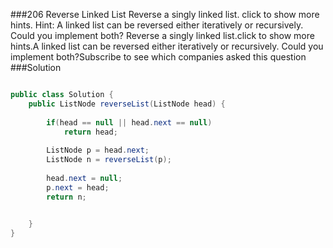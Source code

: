 ###206 Reverse Linked List
Reverse a singly linked list.
click to show more hints.
Hint:
A linked list can be reversed either iteratively or recursively. Could you implement both?
Reverse a singly linked list.click to show more hints.A linked list can be reversed either iteratively or recursively. Could you implement both?Subscribe to see which companies asked this question
###Solution
```java

public class Solution {
    public ListNode reverseList(ListNode head) {
        
        if(head == null || head.next == null)
            return head;
        
        ListNode p = head.next;  
        ListNode n = reverseList(p);  
          
        head.next = null;  
        p.next = head;  
        return n;

        
    }
}